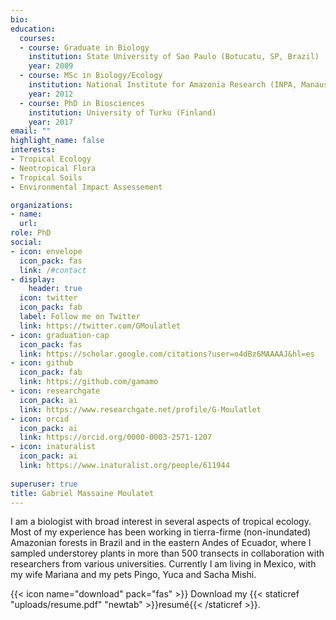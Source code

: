 ```yaml
---
bio:
education:
  courses:
  - course: Graduate in Biology
    institution: State University of Sao Paulo (Botucatu, SP, Brazil)
    year: 2009
  - course: MSc in Biology/Ecology
    institution: National Institute for Amazonia Research (INPA, Manaus, Brazil)
    year: 2012
  - course: PhD in Biosciences
    institution: University of Turku (Finland)
    year: 2017
email: ""
highlight_name: false
interests:
- Tropical Ecology
- Neotropical Flora
- Tropical Soils
- Environmental Impact Assessement

organizations:
- name: 
  url: 
role: PhD
social:
- icon: envelope
  icon_pack: fas
  link: /#contact
- display:
    header: true
  icon: twitter
  icon_pack: fab
  label: Follow me on Twitter
  link: https://twitter.com/GMoulatlet
- icon: graduation-cap
  icon_pack: fas
  link: https://scholar.google.com/citations?user=o4dBz6MAAAAJ&hl=es
- icon: github
  icon_pack: fab
  link: https://github.com/gamamo
- icon: researchgate
  icon_pack: ai
  link: https://www.researchgate.net/profile/G-Moulatlet
- icon: orcid
  icon_pack: ai
  link: https://orcid.org/0000-0003-2571-1207
- icon: inaturalist
  icon_pack: ai
  link: https://www.inaturalist.org/people/611944
  
superuser: true
title: Gabriel Massaine Moulatet
---
```


I am a biologist with broad interest in several aspects of tropical ecology. Most of my experience has been working in tierra-firme (non-inundated) Amazonian forests in Brazil and in the eastern Andes of Ecuador, where I sampled understorey plants in more than 500 transects in collaboration with researchers from various universities. Currently I am living in Mexico, with my wife Mariana and my pets Pingo, Yuca and Sacha Mishi.

{{< icon name="download" pack="fas" >}} Download my {{< staticref "uploads/resume.pdf" "newtab" >}}resumé{{< /staticref >}}.
